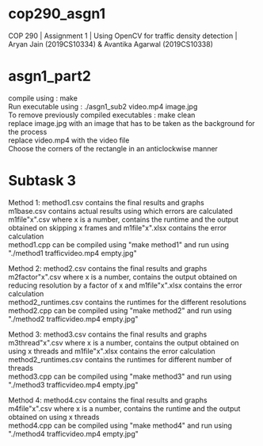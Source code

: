 # cop290_asgn1
COP 290 | Assignment 1 | Using OpenCV for traffic density detection | Aryan Jain (2019CS10334) &amp; Avantika Agarwal (2019CS10338)

# asgn1_part2
compile using : make <br />
Run executable using : ./asgn1_sub2 video.mp4 image.jpg <br />
To remove previously compiled executables : make clean <br />
replace image.jpg with an image that has to be taken as the background for the process <br />
replace video.mp4 with the video file <br />
Choose the corners of the rectangle in an anticlockwise manner <br />

# Subtask 3
Method 1: method1.csv contains the final results and graphs <br />
          m1base.csv contains actual results using which errors are calculated <br />
          m1file"x".csv where x is a number, contains the runtime and the output obtained on skipping x frames and m1file"x".xlsx contains the error calculation <br />
          method1.cpp can be compiled using "make method1" and run using "./method1 trafficvideo.mp4 empty.jpg" <br />
          
Method 2: method2.csv contains the final results and graphs <br />
          m2factor"x".csv where x is a number, contains the output obtained on reducing resolution by a factor of x and m1file"x".xlsx contains the error calculation <br />
          method2_runtimes.csv contains the runtimes for the different resolutions <br />
          method2.cpp can be compiled using "make method2" and run using "./method2 trafficvideo.mp4 empty.jpg" <br />

Method 3: method3.csv contains the final results and graphs <br />
          m3thread"x".csv where x is a number, contains the output obtained on using x threads and m1file"x".xlsx contains the error calculation <br />
          method2_runtimes.csv contains the runtimes for different number of threads <br />
          method3.cpp can be compiled using "make method3" and run using "./method3 trafficvideo.mp4 empty.jpg" <br />

Method 4: method4.csv contains the final results and graphs <br />
          m4file"x".csv where x is a number, contains the runtime and the output obtained on using x threads <br />
          method4.cpp can be compiled using "make method4" and run using "./method4 trafficvideo.mp4 empty.jpg" <br />
